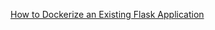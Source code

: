[How to Dockerize an Existing Flask Application](https://towardsdatascience.com/how-to-dockerize-an-existing-flask-application-115408463e1c)
